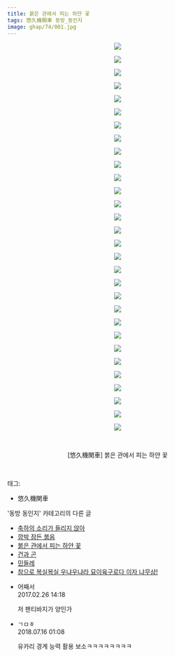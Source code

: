 ```yaml
---
title: 붉은 관에서 피는 하얀 꽃
tags: 悠久機関車 동방_동인지
image: ghap/74/001.jpg
---
```

<div class="article">
<p style="text-align: center; clear: none; float: none;"><img src="{{ site.nasurl }}/ghap/74/001.jpg"/></p>
<p style="text-align: center; clear: none; float: none;"><img src="{{ site.nasurl }}/ghap/74/002.jpg"/></p>
<p style="text-align: center; clear: none; float: none;"><img src="{{ site.nasurl }}/ghap/74/003.jpg"/></p>
<p style="text-align: center; clear: none; float: none;"><img src="{{ site.nasurl }}/ghap/74/004.jpg"/></p>
<p style="text-align: center; clear: none; float: none;"><img src="{{ site.nasurl }}/ghap/74/005.jpg"/></p>
<p style="text-align: center; clear: none; float: none;"><img src="{{ site.nasurl }}/ghap/74/006.jpg"/></p>
<p style="text-align: center; clear: none; float: none;"><img src="{{ site.nasurl }}/ghap/74/007.jpg"/></p>
<p style="text-align: center; clear: none; float: none;"><img src="{{ site.nasurl }}/ghap/74/008.jpg"/></p>
<p style="text-align: center; clear: none; float: none;"><img src="{{ site.nasurl }}/ghap/74/009.jpg"/></p>
<p style="text-align: center; clear: none; float: none;"><img src="{{ site.nasurl }}/ghap/74/010.jpg"/></p>
<p style="text-align: center; clear: none; float: none;"><img src="{{ site.nasurl }}/ghap/74/011.jpg"/></p>
<p style="text-align: center; clear: none; float: none;"><img src="{{ site.nasurl }}/ghap/74/012.jpg"/></p>
<p style="text-align: center; clear: none; float: none;"><img src="{{ site.nasurl }}/ghap/74/013.jpg"/></p>
<p style="text-align: center; clear: none; float: none;"><img src="{{ site.nasurl }}/ghap/74/014.jpg"/></p>
<p style="text-align: center; clear: none; float: none;"><img src="{{ site.nasurl }}/ghap/74/015.jpg"/></p>
<p style="text-align: center; clear: none; float: none;"><img src="{{ site.nasurl }}/ghap/74/016.jpg"/></p>
<p style="text-align: center; clear: none; float: none;"><img src="{{ site.nasurl }}/ghap/74/017.jpg"/></p>
<p style="text-align: center; clear: none; float: none;"><img src="{{ site.nasurl }}/ghap/74/018.jpg"/></p>
<p style="text-align: center; clear: none; float: none;"><img src="{{ site.nasurl }}/ghap/74/019.jpg"/></p>
<p style="text-align: center; clear: none; float: none;"><img src="{{ site.nasurl }}/ghap/74/020.jpg"/></p>
<p style="text-align: center; clear: none; float: none;"><img src="{{ site.nasurl }}/ghap/74/021.jpg"/></p>
<p style="text-align: center; clear: none; float: none;"><img src="{{ site.nasurl }}/ghap/74/022.jpg"/></p>
<p style="text-align: center; clear: none; float: none;"><img src="{{ site.nasurl }}/ghap/74/023.jpg"/></p>
<p style="text-align: center; clear: none; float: none;"><img src="{{ site.nasurl }}/ghap/74/024.jpg"/></p>
<p style="text-align: center; clear: none; float: none;"><img src="{{ site.nasurl }}/ghap/74/025.jpg"/></p>
<p style="text-align: center; clear: none; float: none;"><img src="{{ site.nasurl }}/ghap/74/026.jpg"/></p>
<p style="text-align: center; clear: none; float: none;"><img src="{{ site.nasurl }}/ghap/74/027.jpg"/></p>
<p style="text-align: center; clear: none; float: none;"><img src="{{ site.nasurl }}/ghap/74/028.jpg"/></p>
<p style="text-align: center; clear: none; float: none;"><img src="{{ site.nasurl }}/ghap/74/029.jpg"/></p>
<p style="text-align: center; clear: none; float: none;"><img src="{{ site.nasurl }}/ghap/74/030.jpg"/></p>
<p style="text-align: center; clear: none; float: none;"><br/></p>
<p style="text-align: center; clear: none; float: none;">[悠久機関車] 붉은 관에서 피는 하얀 꽃</p>
<p><br/></p>
</div><div class="tagTrail">
<p>태그: </p>
<ul>
<li>悠久機関車</li>
</ul>
</div><div class="another">
<p>'동방 동인지' 카테고리의 다른 글</p>
<ul>
<li><a href="/2016-06-16-ghap_76">축하의 소리가 들리지 않아</a></li>
<li><a href="/2016-06-16-ghap_75">깜박 잠든 붉음</a></li>
<li><a href="/2016-06-16-ghap_74">붉은 관에서 피는 하얀 꽃</a></li>
<li><a href="/2016-06-16-ghap_73">건과 곤</a></li>
<li><a href="/2016-06-16-ghap_72">민들레</a></li>
<li><a href="/2016-06-16-ghap_71">참으로 복실복실 우냐우냐라 묘이육구로다 이자 냐무삼!</a></li>
</ul>
</div><div class="cb_module cb_fluid">
<div class="cb_wrt cb_profile">
<div class="comment">
<ul>
<li class="cb_thumb_off" id="comment14925646">
<div class="cb_comment_area">
<div class="cb_info_area">
<div class="cb_section">
<span class="cb_nick_name">어째서</span>
</div>
<div class="cb_section">
<span class="cb_date">2017.02.26 14:18 </span>
</div>
</div>
<div class="cb_dsc_comment">
<p class="cb_dsc">
											저 팬티바지가 양인가
										</p>
</div>
</div></li>
<li class="cb_thumb_off" id="comment15287487">
<div class="cb_comment_area">
<div class="cb_info_area">
<div class="cb_section">
<span class="cb_nick_name">ㄱㅁㅎ</span>
</div>
<div class="cb_section">
<span class="cb_date">2018.07.16 01:08 </span>
</div>
</div>
<div class="cb_dsc_comment">
<p class="cb_dsc">
											유카리 경계 능력 활용 보소ㅋㅋㅋㅋㅋㅋㅋㅋ
										</p>
</div>
</div></li>
</ul>
</div>
</div><!-- commentList close -->
</div>